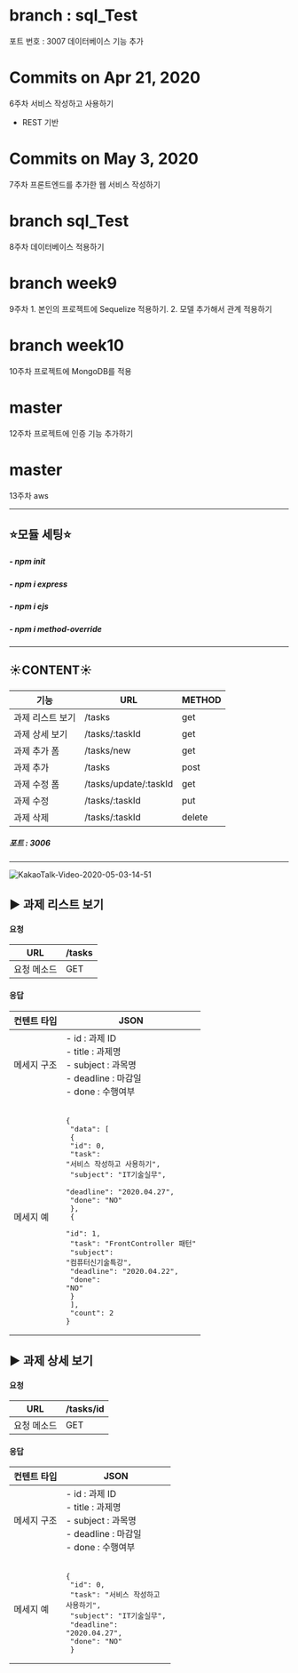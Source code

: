 # branch : sql_Test
포트 번호 : 3007
데이터베이스 기능 추가

#  Commits on Apr 21, 2020
6주차 서비스 작성하고 사용하기

- REST 기반

#  Commits on May 3, 2020
7주차 프론트엔드를 추가한 웹 서비스 작성하기

# branch sql_Test
8주차 데이터베이스 적용하기

# branch week9
9주차 1. 본인의 프로젝트에 Sequelize 적용하기. 2. 모델 추가해서 관계 적용하기

# branch week10
10주차 프로젝트에 MongoDB를 적용

# master
12주차 프로젝트에 인증 기능 추가하기

# master
13주차 aws

--------------

## ⭐️모듈 세팅⭐️
##### - npm init

##### - npm i express

##### - npm i ejs

##### - npm i method-override

------



## ☀️CONTENT☀️

##### 

| 기능             | URL                   | METHOD |
| ---------------- | --------------------- | ------ |
| 과제 리스트 보기 | /tasks                | get    |
| 과제 상세 보기   | /tasks/:taskId        | get    |
| 과제 추가 폼     | /tasks/new            | get    |
| 과제 추가        | /tasks                | post   |
| 과제 수정 폼     | /tasks/update/:taskId | get    |
| 과제 수정        | /tasks/:taskId        | put    |
| 과제 삭제        | /tasks/:taskId        | delete |

##### **포트 : 3006**

------



![KakaoTalk-Video-2020-05-03-14-51](https://user-images.githubusercontent.com/50395024/80905216-dd1ec180-8d4d-11ea-9c47-bd7374d6a60d.gif)



## ▶️  과제 리스트 보기



#### 요청

| URL         | /tasks |
| ----------- | ------ |
| 요청 메소드 | GET    |

#### 응답

| 컨텐트 타입 | JSON                                                         |
| ----------- | ------------------------------------------------------------ |
| 메세지 구조 | - id : 과제 ID<br />- title : 과제명 <br />- subject : 과목명 <br />- deadline : 마감일 <br />- done : 수행여부 |
| 메세지 예   | <pre><br />{<br />    "data": [<br />    {<br />        "id": 0,<br />        "task": "서비스 작성하고 사용하기",<br />        "subject": "IT기술실무",<br />        "deadline": "2020.04.27",<br />        "done": "NO"<br />    },<br />    {<br />        "id": 1,<br />        "task": "FrontController 패턴"<br />        "subject": "컴퓨터신기술특강",<br />        "deadline": "2020.04.22",<br />     "done": "NO"<br />    }<br />    ],<br />    "count": 2<br />}</pre> |







## ▶️  과제 상세 보기

#### 요청

| URL         | /tasks/id |
| ----------- | --------- |
| 요청 메소드 | GET       |

#### 응답

| 컨텐트 타입 | JSON                                                         |
| ----------- | ------------------------------------------------------------ |
| 메세지 구조 | - id : 과제 ID<br />- title : 과제명 <br />- subject : 과목명 <br />- deadline : 마감일 <br />- done : 수행여부 |
| 메세지 예   | <pre><br />{<br />    "id": 0,<br />    "task": "서비스 작성하고 사용하기",<br />    "subject": "IT기술실무",<br />    "deadline": "2020.04.27",<br />    "done": "NO"<br /> }</pre> |




